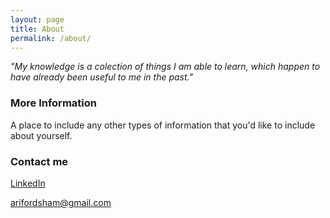 ```yaml
---
layout: page
title: About
permalink: /about/
---
```


*"My knowledge is a colection of things I am able to learn, which happen to have already been useful to me in the past."*

### More Information

A place to include any other types of information that you'd like to include about yourself.

### Contact me

[LinkedIn](https://www.linkedin.com/in/ari-fordsham/)

<arifordsham@gmail.com>
